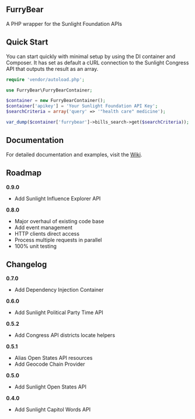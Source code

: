 FurryBear
---------

A PHP wrapper for the Sunlight Foundation APIs

Quick Start
-----------
You can start quickly with minimal setup by using the DI container and Composer.
It has set as default a cURL connection to the Sunlight Congress API that 
outputs the result as an array.

```php
require 'vendor/autoload.php';

use FurryBear\FurryBearContainer;

$container = new FurryBearContainer();
$container['apikey'] = 'Your Sunlight Foundation API Key';
$searchCriteria = array('query' => '"health care" medicine');

var_dump($container['furrybear']->bills_search->get($searchCriteria));
```

Documentation
-------------

For detailed documentation and examples, visit the [Wiki](https://github.com/lobostome/FurryBear/wiki).

Roadmap
-------
**0.9.0**
- Add Sunlight Influence Explorer API

**0.8.0**
- Major overhaul of existing code base
- Add event management
- HTTP clients direct access
- Process multiple requests in parallel
- 100% unit testing

Changelog
---------
**0.7.0**
- Add Dependency Injection Container

**0.6.0**
- Add Sunlight Political Party Time API

**0.5.2**
- Add Congress API districts locate helpers

**0.5.1**
- Alias Open States API resources
- Add Geocode Chain Provider

**0.5.0**
- Add Sunlight Open States API

**0.4.0**
- Add Sunlight Capitol Words API
